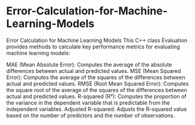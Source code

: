 # Error-Calculation-for-Machine-Learning-Models

Error Calculation for Machine Learning Models
This C++ class Evaluation provides methods to calculate key performance metrics for evaluating machine learning models:

MAE (Mean Absolute Error): Computes the average of the absolute differences between actual and predicted values.
MSE (Mean Squared Error): Computes the average of the squares of the differences between actual and predicted values.
RMSE (Root Mean Squared Error): Computes the square root of the average of the squares of the differences between actual and predicted values.
R-squared (R²): Computes the proportion of the variance in the dependent variable that is predictable from the independent variables.
Adjusted R-squared: Adjusts the R-squared value based on the number of predictors and the number of observations.
